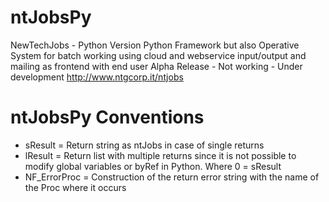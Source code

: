 # ntJobsPy
NewTechJobs - Python Version 
Python Framework but also Operative System for batch working using cloud and webservice input/output and mailing as frontend with end user
Alpha Release - Not working - Under development
http://www.ntgcorp.it/ntjobs

# ntJobsPy Conventions
* sResult = Return string as ntJobs in case of single returns
* lResult = Return list with multiple returns since it is not possible to modify global variables or byRef in Python. Where 0 = sResult
* NF_ErrorProc = Construction of the return error string with the name of the Proc where it occurs
